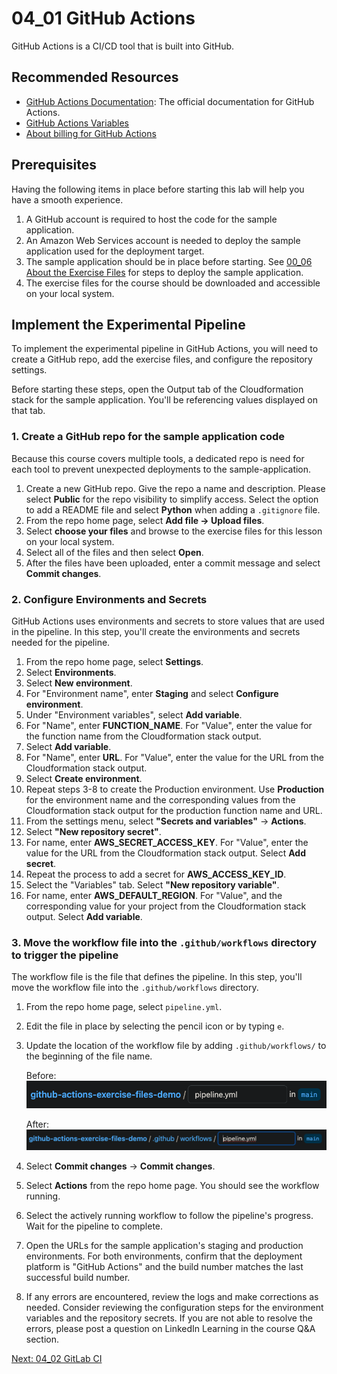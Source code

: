 # 04_01 GitHub Actions
GitHub Actions is a CI/CD tool that is built into GitHub.

## Recommended Resources
- [GitHub Actions Documentation](https://docs.github.com/en/actions): The official documentation for GitHub Actions.
- [GitHub Actions Variables](https://docs.github.com/en/actions/learn-github-actions/variables)
- [About billing for GitHub Actions](https://docs.github.com/en/billing/managing-billing-for-github-actions/about-billing-for-github-actions)

## Prerequisites
Having the following items in place before starting this lab will help you have a smooth experience.

1. A GitHub account is required to host the code for the sample application.
2. An Amazon Web Services account is needed to deploy the sample application used for the deployment target.
3. The sample application should be in place before starting. See [00_06 About the Exercise Files](../../ch0_introduction/00_06_about_the_exercise_files/README.md) for steps to deploy the sample application.
4. The exercise files for the course should be downloaded and accessible on your local system.

## Implement the Experimental Pipeline
To implement the experimental pipeline in GitHub Actions, you will need to create a GitHub repo, add the exercise files, and configure the repository settings.

Before starting these steps, open the Output tab of the Cloudformation stack for the sample application. You'll be referencing values displayed on that tab.

### 1. Create a GitHub repo for the sample application code
Because this course covers multiple tools, a dedicated repo is need for each tool to prevent unexpected deployments to the sample-application.

1. Create a new GitHub repo. Give the repo a name and description. Please select **Public** for the repo visibility to simplify access. Select the option to add a README file and select **Python** when adding a `.gitignore` file.
2. From the repo home page, select **Add file -> Upload files**.
3. Select **choose your files** and browse to the exercise files for this lesson on your local system.
4. Select all of the files and then select **Open**.
5. After the files have been uploaded, enter a commit message and select **Commit changes**.


### 2. Configure Environments and Secrets
GitHub Actions uses environments and secrets to store values that are used in the pipeline.  In this step, you'll create the environments and secrets needed for the pipeline.

1. From the repo home page, select **Settings**.
2. Select **Environments**.
3. Select **New environment**.
4. For "Environment name", enter **Staging** and select **Configure environment**.
5. Under "Environment variables", select **Add variable**.
6. For "Name", enter **FUNCTION_NAME**.  For "Value", enter the value for the function name from the Cloudformation stack output.
7. Select **Add variable**.
8. For "Name", enter **URL**.  For "Value", enter the value for the URL from the Cloudformation stack output.
9. Select **Create environment**.
10. Repeat steps 3-8 to create the Production environment.  Use **Production** for the environment name and the corresponding values from the Cloudformation stack output for the production function name and URL.
11. From the settings menu, select **"Secrets and variables"** -> **Actions**.
12. Select **"New repository secret"**.
13. For name, enter **AWS_SECRET_ACCESS_KEY**. For "Value", enter the value for the URL from the Cloudformation stack output.  Select **Add secret**.
14. Repeat the process to add a secret for **AWS_ACCESS_KEY_ID**.
15. Select the "Variables" tab.  Select **"New repository variable"**.
16. For name, enter **AWS_DEFAULT_REGION**. For "Value", and the corresponding value for your project from the Cloudformation stack output.  Select **Add variable**.

### 3. Move the workflow file into the `.github/workflows` directory to trigger the pipeline
The workflow file is the file that defines the pipeline.  In this step, you'll move the workflow file into the `.github/workflows` directory.

1. From the repo home page, select `pipeline.yml`.
1. Edit the file in place by selecting the pencil icon or by typing `e`.
1. Update the location of the workflow file by adding `.github/workflows/` to the beginning of the file name.

    Before:
    ![Rename workflow file - Before](./0-github-actions-rename-workflow-before.png)

    After:
    ![Rename workflow file - After](./1-github-actions-rename-workflow-after.png)

1. Select **Commit changes** -> **Commit changes**.
1. Select **Actions** from the repo home page.  You should see the workflow running.
1. Select the actively running workflow to follow the pipeline's progress. Wait for the pipeline to complete.
1. Open the URLs for the sample application's staging and production environments. For both environments, confirm that the deployment platform is "GitHub Actions" and the build number matches the last successful build number.
1. If any errors are encountered, review the logs and make corrections as needed. Consider reviewing the configuration steps for the environment variables and the repository secrets. If you are not able to resolve the errors, please post a question on LinkedIn Learning in the course Q&A section.

[Next: 04_02 GitLab CI](../04_02_gitlab_ci/README.md)
